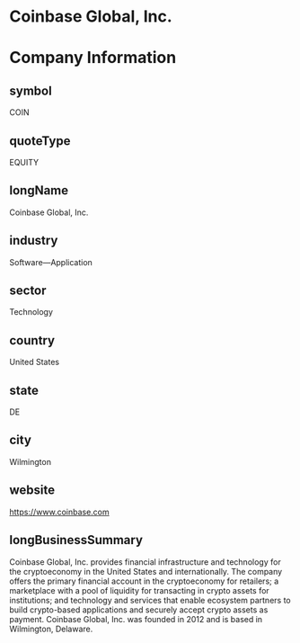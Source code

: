 
Coinbase Global, Inc.
=====================

# Company Information

## symbol


COIN


## quoteType


EQUITY


## longName


Coinbase Global, Inc.


## industry


Software—Application


## sector


Technology


## country


United States


## state


DE


## city


Wilmington


## website


https://www.coinbase.com


## longBusinessSummary


Coinbase Global, Inc. provides financial infrastructure and technology for the cryptoeconomy in the United States and internationally. The company offers the primary financial account in the cryptoeconomy for retailers; a marketplace with a pool of liquidity for transacting in crypto assets for institutions; and technology and services that enable ecosystem partners to build crypto-based applications and securely accept crypto assets as payment. Coinbase Global, Inc. was founded in 2012 and is based in Wilmington, Delaware.

